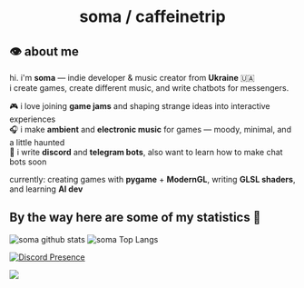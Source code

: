 <h1 align="center">soma / caffeinetrip</h1>

## 👁 about me

hi. i'm **soma** — indie developer & music creator from **Ukraine** 🇺🇦  
i create games, create different music, and write chatbots for messengers.

🎮 i love joining **game jams** and shaping strange ideas into interactive experiences  
🎧 i make **ambient** and **electronic music** for games — moody, minimal, and a little haunted  
🤖 i write **discord** and **telegram bots**, also want to learn how to make chat bots soon  

currently: creating games with **pygame** + **ModernGL**, writing **GLSL shaders**, and learning **AI dev**

## By the way here are some of my statistics 🚀
![soma github stats](https://github-readme-stats.vercel.app/api?username=caffeinetrip&show_icons=true&theme=dark)
![soma Top Langs](https://github-readme-stats.vercel.app/api/top-langs/?username=caffeinetrip&theme=dark)

[![Discord Presence](https://lanyard.cnrad.dev/api/468690444289572868?showDisplayName=true&theme=dark&bg=151515)](https://discord.com/users/468690444289572868)

<a href="https://www.youtube.com/watch?v=dQw4w9WgXcQ"><img src="https://user-images.githubusercontent.com/73097560/115834477-dbab4500-a447-11eb-908a-139a6edaec5c.gif"></a>
